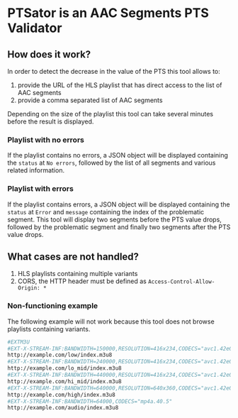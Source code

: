 # PTSator is an AAC Segments PTS Validator

## How does it work?

In order to detect the decrease in the value of the PTS this tool allows to:

1. provide the URL of the HLS playlist that has direct access to the list of AAC segments
2. provide a comma separated list of AAC segments

Depending on the size of the playlist this tool can take several minutes before the result is displayed.

### Playlist with no errors

If the playlist contains no errors, a JSON object will be displayed containing the `status` at `No errors`, followed by the list of all segments and various related information.

### Playlist with errors

If the playlist contains errors, a JSON object will be displayed containing the `status` at `Error` and `message` containing the index of the problematic segment. This tool will display two segments before the PTS value drops, followed by the problematic segment and finally two segments after the PTS value drops.

## What cases are not handled?

1. HLS playlists containing multiple variants
2. CORS, the HTTP header must be defined as `Access-Control-Allow-Origin: *`

### Non-functioning example

The following example will not work because this tool does not browse playlists containing variants.

```bash
#EXTM3U
#EXT-X-STREAM-INF:BANDWIDTH=150000,RESOLUTION=416x234,CODECS="avc1.42e00a,mp4a.40.2"
http://example.com/low/index.m3u8
#EXT-X-STREAM-INF:BANDWIDTH=240000,RESOLUTION=416x234,CODECS="avc1.42e00a,mp4a.40.2"
http://example.com/lo_mid/index.m3u8
#EXT-X-STREAM-INF:BANDWIDTH=440000,RESOLUTION=416x234,CODECS="avc1.42e00a,mp4a.40.2"
http://example.com/hi_mid/index.m3u8
#EXT-X-STREAM-INF:BANDWIDTH=640000,RESOLUTION=640x360,CODECS="avc1.42e00a,mp4a.40.2"
http://example.com/high/index.m3u8
#EXT-X-STREAM-INF:BANDWIDTH=64000,CODECS="mp4a.40.5"
http://example.com/audio/index.m3u8
```